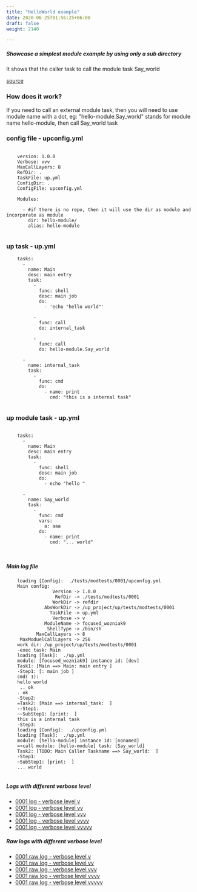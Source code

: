 ```yaml
---
title: "HelloWorld example"
date: 2020-06-25T01:56:25+66:00
draft: false
weight: 2140

---
```


##### Showcase a simplest module example by using only a sub directory

It shows that the caller task to call the module task Say_world


[source](https://github.com/upcmd/up/tree/master/tests/modtests/0001)

### How does it work?


If you need to call an external module task, then you will need to use module name with a dot, eg: "hello-module.Say_world" stands for module name hello-module, then call Say_world task









### config file - upconfig.yml




```
    
    version: 1.0.0
    Verbose: vvv
    MaxCallLayers: 8
    RefDir: .
    TaskFile: up.yml
    ConfigDir: .
    ConfigFile: upconfig.yml
    
    Modules:
    
      - #if there is no repo, then it will use the dir as module and incorporate as module
        dir: hello-module/
        alias: hello-module
    
```






### up task - up.yml




```
    tasks:
      -
        name: Main
        desc: main entry
        task:
          -
            func: shell
            desc: main job
            do:
              - 'echo "hello world"'
    
          -
            func: call
            do: internal_task
    
          -
            func: call
            do: hello-module.Say_world
    
      -
        name: internal_task
        task:
          -
            func: cmd
            do:
              - name: print
                cmd: "this is a internal task"
    
```






### up module task - up.yml




```
    
    tasks:
      -
        name: Main
        desc: main entry
        task:
          -
            func: shell
            desc: main job
            do:
              - echo "hello "
    
      -
        name: Say_world
        task:
          -
            func: cmd
            vars:
              a: aaa
            do:
              - name: print
                cmd: "... world"
    
    
```








##### Main log file

```
    loading [Config]:  ./tests/modtests/0001/upconfig.yml
    Main config:
                 Version -> 1.0.0
                  RefDir -> ./tests/modtests/0001
                 WorkDir -> refdir
              AbsWorkDir -> /up_project/up/tests/modtests/0001
                TaskFile -> up.yml
                 Verbose -> v
              ModuleName -> focused_wozniak9
               ShellType -> /bin/sh
           MaxCallLayers -> 8
     MaxModuelCallLayers -> 256
    work dir: /up_project/up/tests/modtests/0001
    -exec task: Main
    loading [Task]:  ./up.yml
    module: [focused_wozniak9] instance id: [dev]
    Task1: [Main ==> Main: main entry ]
    -Step1: [: main job ]
    cmd( 1):
    hello world
     .. ok
    . ok
    -Step2:
    =Task2: [Main ==> internal_task:  ]
    --Step1:
    ~~SubStep1: [print:  ]
    this is a internal task
    -Step3:
    loading [Config]:  ./upconfig.yml
    loading [Task]:  ./up.yml
    module: [hello-module] instance id: [nonamed]
    =>call module: [hello-module] task: [Say_world]
    Task2: [TODO: Main Caller Taskname ==> Say_world:  ]
    -Step1:
    ~SubStep1: [print:  ]
    ... world
    
```

##### Logs with different verbose level
* [0001 log - verbose level v](../../logs/m0001_v)
* [0001 log - verbose level vv](../../logs/m0001_vv)
* [0001 log - verbose level vvv](../../logs/m0001_vvv)
* [0001 log - verbose level vvvv](../../logs/m0001_vvvv)
* [0001 log - verbose level vvvvv](../../logs/m0001_vvvvv)

##### Raw logs with different verbose level
* [0001 raw log - verbose level v](../../reflogs/m0001_v.log)
* [0001 raw log - verbose level vv](../../reflogs/m0001_vv.log)
* [0001 raw log - verbose level vvv](../../reflogs/m0001_vvv.log)
* [0001 raw log - verbose level vvvv](../../reflogs/m0001_vvvv.log)
* [0001 raw log - verbose level vvvvv](../../reflogs/m0001_vvvvv.log)



